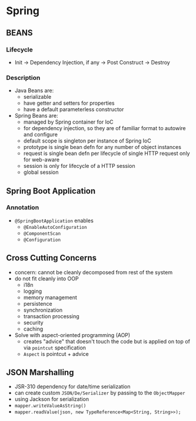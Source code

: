 # Spring 

## BEANS

### Lifecycle
* Init -> Dependency Injection, if any -> Post Construct -> Destroy

### Description
* Java Beans are:
    * serializable
    * have getter and setters for properties
    * have a default parameterless constructor
* Spring Beans are:
    * managed by Spring container for IoC
    * for dependency injection, so they are of familiar format to autowire and configure
    * default scope is singleton per instance of Spring IoC
    * prototype is single bean defn for any number of object instances
    * request is single bean defn per lifecycle of single HTTP request only for web-aware
    * session is only for lifecycle of a HTTP session
    * global session

## Spring Boot Application

### Annotation
* `@SpringBootApplication` enables
    * `@EnableAutoConfiguration`
    * `@ComponentScan`
    * `@Configuration`

## Cross Cutting Concerns
* concern: cannot be cleanly decomposed from rest of the system
* do not fit cleanly into OOP
    * i18n
    * logging
    * memory management
    * persistence
    * synchronization
    * transaction processing
    * security
    * caching
* Solve with aspect-oriented programming (AOP)
    * creates "advice" that doesn't touch the code but is applied on top of via `pointcut` specification
    * `Aspect` is pointcut + advice

## JSON Marshalling
* JSR-310 dependency for date/time serialization
* can create custom `JSON/De/Serializer` by passing to the `ObjectMapper`
* using Jackson for serialization
* `mapper.writeValueAsString()`
* `mapper.readValue(json, new TypeReference<Map<String, String>>);`